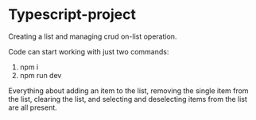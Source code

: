 # Typescript-project
Creating a list and managing crud on-list operation.

Code can start working with just two commands: 
1. npm i
2. npm run dev


Everything about adding an item to the list, removing the single item from the list, clearing the list, and selecting and deselecting items from the list are all present.
